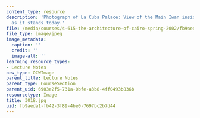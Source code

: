 ```yaml
---
content_type: resource
description: 'Photograph of La Cuba Palace: View of the Main Iwan inside the Palace
  as it stands today.'
file: /media/courses/4-615-the-architecture-of-cairo-spring-2002/fb9aeda1fb423f894be07697bc2b7d44_3018.jpg
file_type: image/jpeg
image_metadata:
  caption: ''
  credit: ''
  image-alt: ''
learning_resource_types:
- Lecture Notes
ocw_type: OCWImage
parent_title: Lecture Notes
parent_type: CourseSection
parent_uid: 6903e2f5-731a-0bfe-a3b8-4ff0493b836b
resourcetype: Image
title: 3018.jpg
uid: fb9aeda1-fb42-3f89-4be0-7697bc2b7d44
---
```


